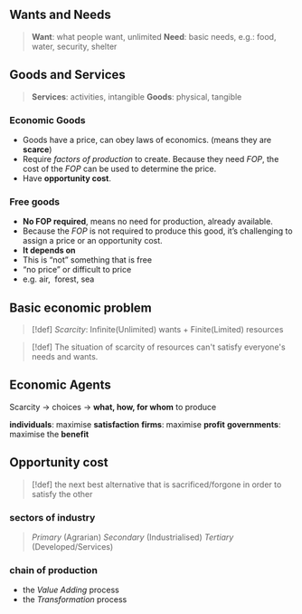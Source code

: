 ## Wants and Needs

> **Want**: what people want, unlimited
> **Need**: basic needs, e.g.: food, water, security, shelter

## Goods and Services

> **Services**: activities, intangible
> **Goods**: physical, tangible
### Economic Goods
-  Goods have a price, can obey laws of economics. (means they are **scarce**)
- Require *factors of production* to create. Because they need *FOP*, the cost of the *FOP* can be used to determine the price.
- Have **opportunity cost**.
### Free goods
- **No FOP required**, means no need for production, already available.
- Because the *FOP* is not required to produce this good, it’s challenging to assign a price or an opportunity cost.
- **It depends on**
- This is “not” something that is free
- “no price” or difficult to price
- e.g. air,  forest, sea


## Basic economic problem

> [!def] *Scarcity*: Infinite(Unlimited) wants + Finite(Limited) resources

> [!def] The situation of scarcity of resources can't satisfy everyone's needs and wants.

## Economic Agents
Scarcity -> choices -> **what, how, for whom** to produce

**individuals**: maximise **satisfaction**
**firms**: maximise **profit**
**governments**: maximise the **benefit**
## Opportunity cost
> [!def] the next best alternative that is sacrificed/forgone in order to satisfy the other
### sectors of industry
> *Primary* (Agrarian)
> *Secondary* (Industrialised)
> *Tertiary* (Developed/Services)
### chain of production
- the *Value Adding* process
- the *Transformation* process


[^fop]:: Factor of production
